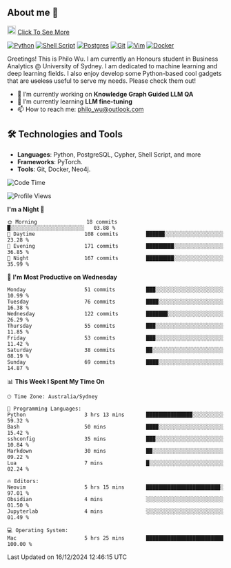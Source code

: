 ## About me 🤗

<a href="#"><img src="https://media.giphy.com/media/hvRJCLFzcasrR4ia7z/giphy.gif" width="20px" height="20px"></a> [Click To See More](https://codeboyphilo.github.io)

[![Python](https://img.shields.io/badge/python-3670A0?style=for-the-badge&logo=python&logoColor=ffdd54)](#)
[![Shell Script](https://img.shields.io/badge/shell_script-%23121011.svg?style=for-the-badge&logo=gnu-bash&logoColor=white)](#)
[![Postgres](https://img.shields.io/badge/postgres-%23316192.svg?style=for-the-badge&logo=postgresql&logoColor=white)](#)
[![Git](https://img.shields.io/badge/git-%23F05033.svg?style=for-the-badge&logo=git&logoColor=white)](#)
[![Vim](https://img.shields.io/badge/VIM-%2311AB00.svg?style=for-the-badge&logo=vim&logoColor=white)](#)
[![Docker](https://img.shields.io/badge/docker-%230db7ed.svg?style=for-the-badge&logo=docker&logoColor=white)](#)

Greetings! This is Philo Wu. I am currently an Honours student in Business Analytics \@ University of Sydney. I am dedicated to machine learning and deep learning fields. I also enjoy develop some Python-based cool gadgets that are ~~useless~~ useful to serve my needs. Please check them out!

- 🔭 I’m currently working on **Knowledge Graph Guided LLM QA**
- 🌱 I’m currently learning **LLM fine-tuning**
- 📫 How to reach me: philo_wu@outlook.com

## 🛠 Technologies and Tools
- **Languages**: Python, PostgreSQL, Cypher, Shell Script, and more
- **Frameworks**: PyTorch.
- **Tools**: Git, Docker, Neo4j.

<!--START_SECTION:waka-->
![Code Time](http://img.shields.io/badge/Code%20Time-641%20hrs%2010%20mins-blue)

![Profile Views](http://img.shields.io/badge/Profile%20Views-6-blue)

**I'm a Night 🦉** 

```text
🌞 Morning                18 commits          █░░░░░░░░░░░░░░░░░░░░░░░░   03.88 % 
🌆 Daytime                108 commits         ██████░░░░░░░░░░░░░░░░░░░   23.28 % 
🌃 Evening                171 commits         █████████░░░░░░░░░░░░░░░░   36.85 % 
🌙 Night                  167 commits         █████████░░░░░░░░░░░░░░░░   35.99 % 
```
📅 **I'm Most Productive on Wednesday** 

```text
Monday                   51 commits          ███░░░░░░░░░░░░░░░░░░░░░░   10.99 % 
Tuesday                  76 commits          ████░░░░░░░░░░░░░░░░░░░░░   16.38 % 
Wednesday                122 commits         ███████░░░░░░░░░░░░░░░░░░   26.29 % 
Thursday                 55 commits          ███░░░░░░░░░░░░░░░░░░░░░░   11.85 % 
Friday                   53 commits          ███░░░░░░░░░░░░░░░░░░░░░░   11.42 % 
Saturday                 38 commits          ██░░░░░░░░░░░░░░░░░░░░░░░   08.19 % 
Sunday                   69 commits          ████░░░░░░░░░░░░░░░░░░░░░   14.87 % 
```


📊 **This Week I Spent My Time On** 

```text
🕑︎ Time Zone: Australia/Sydney

💬 Programming Languages: 
Python                   3 hrs 13 mins       ███████████████░░░░░░░░░░   59.32 % 
Bash                     50 mins             ████░░░░░░░░░░░░░░░░░░░░░   15.42 % 
sshconfig                35 mins             ███░░░░░░░░░░░░░░░░░░░░░░   10.84 % 
Markdown                 30 mins             ██░░░░░░░░░░░░░░░░░░░░░░░   09.22 % 
Lua                      7 mins              █░░░░░░░░░░░░░░░░░░░░░░░░   02.24 % 

🔥 Editors: 
Neovim                   5 hrs 15 mins       ████████████████████████░   97.01 % 
Obsidian                 4 mins              ░░░░░░░░░░░░░░░░░░░░░░░░░   01.50 % 
Jupyterlab               4 mins              ░░░░░░░░░░░░░░░░░░░░░░░░░   01.49 % 

💻 Operating System: 
Mac                      5 hrs 25 mins       █████████████████████████   100.00 % 
```


 Last Updated on 16/12/2024 12:46:15 UTC
<!--END_SECTION:waka-->
